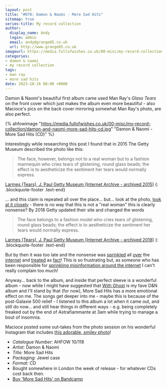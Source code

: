 ```yaml
---
layout: post
title: "#078: Damon & Naomi - More Sad Hits"
sitemap: true
series-title: My record collection
author:
  display_name: Andy
  login: admin
  email: andy@grange85.co.uk
  url: http://www.grange85.co.uk
imageurl: https://media.fullofwishes.co.uk/00-misc/my-record-collection/damon-and-naomi-more-sad-hits-cd.jpg
categories:
- damon & naomi
- my record collection
tags:
- man ray
- more sad hits
date: 2023-10-16 00:00 +0000
---
```

Damon & Naomi's beautiful first album came used Man Ray's _Glass Tears_ on the front cover which just makes the album even more beautiful - also Macioce's pics on the back cover mirroring somewhat Man Ray's photo, are also perfect.

{% ahfowimage "https://media.fullofwishes.co.uk/00-misc/my-record-collection/damon-and-naomi-more-sad-hits-cd.jpg" "Damon & Naomi - More Sad Hits (CD)" %}

Interestingly while researching this post I found that in 2015 The Getty Museum described the photo like this:

> The face, however, belongs not to a real woman but to a fashion mannequin who cries tears of glistening, round glass beads; the effect is to aestheticize the sentiment her tears would normally express.

[Larmes (Tears), J. Paul Getty Museum (Internet Archive - archived 2015)](https://web.archive.org/web/20150301205145/http://www.getty.edu/art/collection/objects/37756/man-ray-larmes-tears-american-1930-1932)
{: .blockquote-footer .text-end}

... and this claim is repeated all over the place... but... look at the photo, [look at it closely](https://www.manray.net/images/gallery/glass-tears.jpg) - there is no way that this is not a "real woman" this is clearly nonsense? By 2018 Getty updated their site and changed the words 

> The face belongs to a fashion model who cries tears of glistening, round glass beads; the effect is to aestheticize the sentiment her tears would normally express.

[Larmes (Tears), J. Paul Getty Museum (Internet Archive - archived 2018)](https://web.archive.org/web/20180306110255/http://www.getty.edu/art/collection/objects/37756/man-ray-larmes-tears-american-1930-1932)
{: .blockquote-footer .text-end}

<!--more-->

But by then it was too late and the nonsense was [sprinkled](https://sundayguardianlive.com/art/9513-making-it-visible-known-how-man-ray-realised-his-photography-dreams) all [over](https://www.manray.net/glass-tears.jsp#prettyPhoto) the [internet](https://p2602891.our.dmu.ac.uk/2020/11/05/man-ray-glass-tears/) and [treated](https://www.flickr.com/photos/greatestpaka/5169456855) as [fact](https://artclasscurator.com/artwork-of-the-week-man-ray-tears/)! This is so frustrating but, as someone who has been responsible for [sprinkling misinformation around the internet](/2011/06/20/mp3-victory-garden-enough-or-adolf/) I can't really complain too much!

Anyway... back to the album, and inside that perfect sleeve is a wonderful album - now while I might have suggested that [With Ghost](/2023/10/02/my-record-collection-074-damon-naomi-with-ghost-cd/) is my fave D&N album and I'll stand by that (for now), More Sad Hits has a more emotional effect on me. The songs get deeper into me - maybe this is because of the post-Galaxie 500 relief - I listened to this album a lot when it came out, and still do now... and still hear things in different ways - e.g. being completely freaked out by the end of Astrafiammante at 3am while trying to manage a bout of insomnia.

Macioce posted some out-takes from the photo session on his wonderful Instagram that includes [this adorable, smiley photo](https://www.instagram.com/p/CsJu9YVuW4r/?img_index=5)!

 - *Catalogue Number:* AHFOW 10/118
 - *Artist:* Damon & Naomi
 - *Title:* More Sad Hits
 - *Packaging:* Jewel case
 - *Format:* CD
 - Bought somewhere in London the week of release - for whatever CDs cost back then.
 - [Buy 'More Sad Hits' on Bandcamp](https://damonandnaomi.bandcamp.com/album/more-sad-hits)
